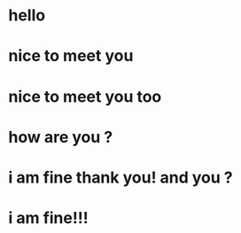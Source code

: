 # hello 
# nice to meet you
# nice to meet you too
# how are you ?
# i am fine   thank you! and you ?
# i am fine!!!
